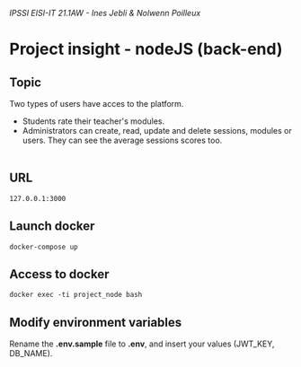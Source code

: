 *IPSSI EISI-IT 21.1AW - Ines Jebli & Nolwenn Poilleux* 

# Project insight - nodeJS (back-end)

## Topic

Two types of users have acces to the platform.
* Students rate their teacher's modules.
* Administrators can create, read, update and delete sessions, modules or users. They can see the average sessions scores too.
</br></br>

## URL
```
127.0.0.1:3000
```

## Launch docker
```
docker-compose up
```

## Access to docker
```
docker exec -ti project_node bash
```

## Modify environment variables
Rename the **.env.sample** file to **.env**, and insert your values (JWT_KEY, DB_NAME).
